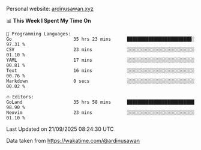 Personal website: [ardinusawan.xyz](https://ardinusawan.xyz)

<!--START_SECTION:waka-->
📊 **This Week I Spent My Time On** 

```text
💬 Programming Languages: 
Go                       35 hrs 23 mins      ████████████████████████░   97.31 % 
CSV                      23 mins             ░░░░░░░░░░░░░░░░░░░░░░░░░   01.10 % 
YAML                     17 mins             ░░░░░░░░░░░░░░░░░░░░░░░░░   00.81 % 
Text                     16 mins             ░░░░░░░░░░░░░░░░░░░░░░░░░   00.76 % 
Markdown                 0 secs              ░░░░░░░░░░░░░░░░░░░░░░░░░   00.02 % 

🔥 Editors: 
GoLand                   35 hrs 58 mins      █████████████████████████   98.90 % 
Neovim                   23 mins             ░░░░░░░░░░░░░░░░░░░░░░░░░   01.10 % 
```


 Last Updated on 21/09/2025 08:24:30 UTC
<!--END_SECTION:waka-->
Data taken from https://wakatime.com/@ardinusawan
